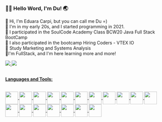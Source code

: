 ### 👋🏼 Hello Word, I'm Du! 🌏

🌱 Hi, I'm Eduara Carpi, but you can call me Du =)<br>
🌱 I'm in my early 20s, and I started programming in 2021.<br>
🌱 I participated in the SoulCode Academy Class BCW20 Java Full Stack BootCamp<br>
🌱 I also participated in the bootcamp Hiring Coders - VTEX IO<br>
🌱 Study Marketing and Systems Analysis<br>
🌱I'm FullStack, and I'm here learning more and more!
  <br>
  
<div>
<a href="https://github.com/dudscarpi">
<img heigth="180em" src="https://github-readme-stats.vercel.app/api?username=dudscarpi&show_icons=true&theme=dracula"/>
<img heigth="180em" src="https://github-readme-stats.vercel.app/api/top-langs/?username=dudscarpi&layout=compact&show_icons=true&theme=dracula"/>
</div>
  
  <br>
  
  <b>Languages and Tools:</b>

  <br>
  
  <div slyle="display: inline_block">
    <img align="center" heigth="30" width="40" src="https://cdn.jsdelivr.net/gh/devicons/devicon/icons/html5/html5-plain.svg" />
    <img align="center" heigth="30" width="40" src="https://cdn.jsdelivr.net/gh/devicons/devicon/icons/javascript/javascript-original.svg" />
    <img align="center" heigth="30" width="40" src="https://cdn.jsdelivr.net/gh/devicons/devicon/icons/css3/css3-original.svg" />
    <img align="center" heigth="30" width="40" src="https://cdn.jsdelivr.net/gh/devicons/devicon/icons/typescript/typescript-original.svg" />
    <img align="center" heigth="30" width="40" src="https://cdn.jsdelivr.net/gh/devicons/devicon/icons/angularjs/angularjs-original.svg" />
    <img align="center" heigth="30" width="40" src="https://cdn.jsdelivr.net/gh/devicons/devicon/icons/java/java-original.svg" />
    <img align="center" heigth="30" width="40" src="https://cdn.jsdelivr.net/gh/devicons/devicon/icons/mysql/mysql-original.svg" />
    <img align="center" heigth="30" width="40" src="https://img.icons8.com/color/48/000000/c-sharp-logo.png" />
    <img align="center" heigth="30" width="40" src="https://img.icons8.com/color/48/null/firebase.png"/>
    <img align="center" heigth="30" width="40" src="https://img.icons8.com/external-wanicon-lineal-color-wanicon/64/null/external-sql-server-big-data-wanicon-lineal-color-wanicon.png"/>
    <img align="center" heigth="30" width="40" src="https://img.icons8.com/color/48/null/bootstrap.png"/>
    <img align="center" heigth="30" width="40" src="https://img.icons8.com/color/48/null/python--v1.png"/>
    <img align="center" heigth="30" width="40" src="https://img.icons8.com/color/48/null/google-cloud.png"/>
    <img align="center" heigth="30" width="40" src="https://img.icons8.com/color/48/null/amazon-web-services.png"/>
    <img align="center" heigth="30" width="40" src="https://img.icons8.com/cotton/64/null/api.png"/>
    <img align="center" heigth="30" width="40" src="https://img.icons8.com/color/48/null/sass.png"/>
    <img align="center" heigth="30" width="40" src="https://img.icons8.com/fluency/48/null/node-js.png"/>
    <img align="center" heigth="30" width="40" src="https://img.icons8.com/fluency/48/null/azure-1.png"/>
  </div>
  

